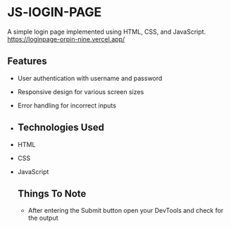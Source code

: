 # JS-lOGIN-PAGE

A simple login page implemented using HTML, CSS, and JavaScript.
https://loginpage-orpin-nine.vercel.app/

## Features

- User authentication with username and password
- Responsive design for various screen sizes
- Error handling for incorrect inputs

- ## Technologies Used

- HTML
- CSS
- JavaScript

  ## Things To Note

  - After entering the Submit button open your DevTools and check for the output 

  
